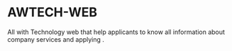 # AWTECH-WEB
All with Technology web that help applicants to know all information about company services and applying .
